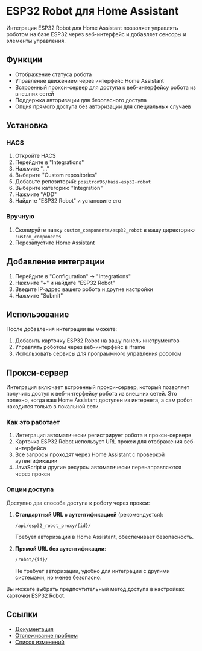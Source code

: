 # ESP32 Robot для Home Assistant

Интеграция ESP32 Robot для Home Assistant позволяет управлять роботом на базе ESP32 через веб-интерфейс и добавляет сенсоры и элементы управления.

## Функции

- Отображение статуса робота
- Управление движением через интерфейс Home Assistant
- Встроенный прокси-сервер для доступа к веб-интерфейсу робота из внешних сетей
- Поддержка авторизации для безопасного доступа
- Опция прямого доступа без авторизации для специальных случаев

## Установка

### HACS

1. Откройте HACS
2. Перейдите в "Integrations"
3. Нажмите "..."
4. Выберите "Custom repositories"
5. Добавьте репозиторий: `positron96/hass-esp32-robot`
6. Выберите категорию "Integration"
7. Нажмите "ADD"
8. Найдите "ESP32 Robot" и установите его

### Вручную

1. Скопируйте папку `custom_components/esp32_robot` в вашу директорию `custom_components`
2. Перезапустите Home Assistant

## Добавление интеграции

1. Перейдите в "Configuration" -> "Integrations"
2. Нажмите "+" и найдите "ESP32 Robot"
3. Введите IP-адрес вашего робота и другие настройки
4. Нажмите "Submit"

## Использование

После добавления интеграции вы можете:

1. Добавить карточку ESP32 Robot на вашу панель инструментов
2. Управлять роботом через веб-интерфейс в iframe
3. Использовать сервисы для программного управления роботом

## Прокси-сервер

Интеграция включает встроенный прокси-сервер, который позволяет получить доступ к веб-интерфейсу робота из внешних сетей. Это полезно, когда ваш Home Assistant доступен из интернета, а сам робот находится только в локальной сети.

### Как это работает

1. Интеграция автоматически регистрирует робота в прокси-сервере
2. Карточка ESP32 Robot использует URL прокси для отображения веб-интерфейса
3. Все запросы проходят через Home Assistant с проверкой аутентификации
4. JavaScript и другие ресурсы автоматически перенаправляются через прокси

### Опции доступа

Доступно два способа доступа к роботу через прокси:

1. **Стандартный URL с аутентификацией** (рекомендуется):
   ```
   /api/esp32_robot_proxy/{id}/
   ```
   Требует авторизации в Home Assistant, обеспечивает безопасность.

2. **Прямой URL без аутентификации**:
   ```
   /robot/{id}/
   ```
   Не требует авторизации, удобно для интеграции с другими системами, но менее безопасно.

Вы можете выбрать предпочтительный метод доступа в настройках карточки ESP32 Robot.

## Ссылки

- [Документация](https://github.com/positron96/hass-esp32-robot)
- [Отслеживание проблем](https://github.com/positron96/hass-esp32-robot/issues)
- [Список изменений](https://github.com/positron96/hass-esp32-robot/blob/main/CHANGELOG.md) 